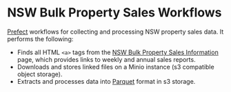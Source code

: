 # NSW Bulk Property Sales Workflows

[Prefect](https://prefect.io) workflows for collecting and processing NSW property sales data. It performs the following:

- Finds all HTML `<a>` tags from the [NSW Bulk Property Sales Information](https://valuation.property.nsw.gov.au/embed/propertySalesInformation) page, which provides links to weekly and annual sales reports.
- Downloads and stores linked files on a Minio instance (s3 compatible object storage).
- Extracts and processes data into [Parquet](https://parquet.apache.org) format in s3 storage.

